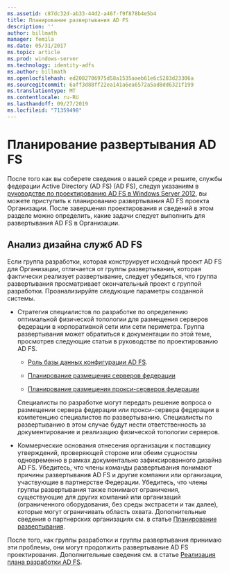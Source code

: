 ```yaml
---
ms.assetid: c87dc32d-ab33-44d2-a46f-f9f878b4e5b4
title: Планирование развертывания AD FS
description: ''
author: billmath
manager: femila
ms.date: 05/31/2017
ms.topic: article
ms.prod: windows-server
ms.technology: identity-adfs
ms.author: billmath
ms.openlocfilehash: ed2082706975d58a1535aaeb61e6c5283d23306a
ms.sourcegitcommit: 6aff3d88ff22ea141a6ea6572a5ad8dd6321f199
ms.translationtype: MT
ms.contentlocale: ru-RU
ms.lasthandoff: 09/27/2019
ms.locfileid: "71359498"
---
```

# <a name="planning-to-deploy-ad-fs"></a>Планирование развертывания AD FS


После того как вы соберете сведения о вашей среде и решите, службы федерации Active Directory (AD FS) \(AD FS\), следуя указаниям в [руководстве по проектированию AD FS в Windows Server 2012](https://technet.microsoft.com/library/dd807036.aspx), вы можете приступить к планированию развертывания AD FS проекта Организации. После завершения проектирования и сведений в этом разделе можно определить, какие задачи следует выполнить для развертывания AD FS в Организации.  
  
## <a name="reviewing-your-ad-fs-design"></a>Анализ дизайна служб AD FS  
Если группа разработки, которая конструирует исходный проект AD FS для Организации, отличается от группы развертывания, которая фактически реализует развертывание, следует убедиться, что группа развертывания просматривает окончательный проект с группой разработки. Проанализируйте следующие параметры созданной системы.  
  
-   Стратегия специалистов по разработке по определению оптимальной физической топологии для размещения серверов федерации в корпоративной сети или сети периметра. Группа развертывания может обратиться к документации по этой теме, просмотрев следующие статьи в руководстве по проектированию AD FS.  
  
    -   [Роль базы данных конфигурации AD FS](../../ad-fs/technical-reference/The-Role-of-the-AD-FS-Configuration-Database.md).  
  
    -   [Планирование размещения серверов федерации](https://technet.microsoft.com/library/dd807069.aspx)  
  
    -   [Планирование размещения прокси-серверов федерации](https://technet.microsoft.com/library/dd807130.aspx)  
  
    Специалисты по разработке могут передать решение вопроса о размещении сервера федерации или прокси-сервера федерации в компетенцию специалистов по развертыванию. Специалисты по развертыванию в этом случае будут нести ответственность за документирование и реализацию физической топологии серверов.  
  
-   Коммерческие основания отнесения организации к поставщику утверждений, проверяющей стороне или обеим сущностям одновременно в рамках документально зафиксированного дизайна AD FS. Убедитесь, что члены команды развертывания понимают причины развертывания AD FS и другие компании или организации, участвующие в партнерстве Федерации. Убедитесь, что члены группы развертывания также понимают ограничения, существующие для других компаний или организаций \(ограниченного оборудования, без среды экстрасети и так далее\), которые могут ограничивать область охвата. Дополнительные сведения о партнерских организациях см. в статье [Планирование развертывания](https://technet.microsoft.com/library/dd807083.aspx).  
  
После того, как группы разработки и группы развертывания принимаю эти проблемы, они могут продолжить развертывание AD FS проектирования. Дополнительные сведения см. в статье [Реализация плана разработки AD FS](Implementing-Your-AD-FS-Design-Plan.md).  
